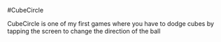#CubeCircle

CubeCircle is one of my first games where you have to dodge cubes by tapping the screen to change the direction of the ball

